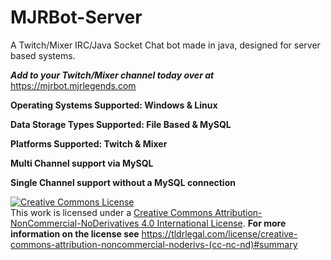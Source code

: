 # MJRBot-Server
A Twitch/Mixer IRC/Java Socket Chat bot made in java, designed for server based systems.

***Add to your Twitch/Mixer channel today over at*** https://mjrbot.mjrlegends.com

**Operating Systems Supported: Windows &  Linux**

**Data Storage Types Supported: File Based & MySQL**

**Platforms Supported: Twitch & Mixer**

**Multi Channel support via MySQL**

**Single Channel support without a MySQL connection**


<a rel="license" href="http://creativecommons.org/licenses/by-nc-nd/4.0/"><img alt="Creative Commons License" style="border-width:0" src="https://i.creativecommons.org/l/by-nc-nd/4.0/88x31.png" /></a><br />This work is licensed under a <a rel="license" href="http://creativecommons.org/licenses/by-nc-nd/4.0/">Creative Commons Attribution-NonCommercial-NoDerivatives 4.0 International License</a>. **For more information on the license see** https://tldrlegal.com/license/creative-commons-attribution-noncommercial-noderivs-(cc-nc-nd)#summary
